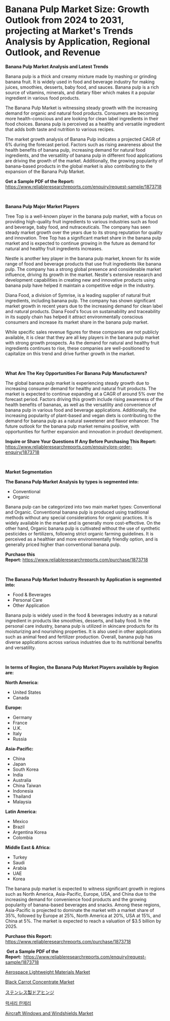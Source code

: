 <p><h1>Banana Pulp Market Size: Growth Outlook from 2024 to 2031, projecting at Market's Trends Analysis by Application, Regional Outlook, and Revenue</h1></p><p><strong>Banana Pulp Market Analysis and Latest Trends</strong></p>
<p><p>Banana pulp is a thick and creamy mixture made by mashing or grinding banana fruit. It is widely used in food and beverage industry for making juices, smoothies, desserts, baby food, and sauces. Banana pulp is a rich source of vitamins, minerals, and dietary fiber which makes it a popular ingredient in various food products.</p><p>The Banana Pulp Market is witnessing steady growth with the increasing demand for organic and natural food products. Consumers are becoming more health-conscious and are looking for clean label ingredients in their food choices. Banana pulp is perceived as a healthy and versatile ingredient that adds both taste and nutrition to various recipes.</p><p>The market growth analysis of Banana Pulp indicates a projected CAGR of 6% during the forecast period. Factors such as rising awareness about the health benefits of banana pulp, increasing demand for natural food ingredients, and the versatility of banana pulp in different food applications are driving the growth of the market. Additionally, the growing popularity of banana-based products in the global market is also contributing to the expansion of the Banana Pulp Market.</p></p>
<p><strong>Get a Sample PDF of the Report:&nbsp;</strong> <a href="https://www.reliableresearchreports.com/enquiry/request-sample/1873718">https://www.reliableresearchreports.com/enquiry/request-sample/1873718</a></p>
<p>&nbsp;</p>
<p><strong>Banana Pulp Major Market Players</strong></p>
<p><p>Tree Top is a well-known player in the banana pulp market, with a focus on providing high-quality fruit ingredients to various industries such as food and beverage, baby food, and nutraceuticals. The company has seen steady market growth over the years due to its strong reputation for quality and innovation. Tree Top has a significant market share in the banana pulp market and is expected to continue growing in the future as demand for natural and healthy fruit ingredients increases.</p><p>Nestle is another key player in the banana pulp market, known for its wide range of food and beverage products that use fruit ingredients like banana pulp. The company has a strong global presence and considerable market influence, driving its growth in the market. Nestle's extensive research and development capabilities in creating new and innovative products using banana pulp have helped it maintain a competitive edge in the industry.</p><p>Diana Food, a division of Symrise, is a leading supplier of natural fruit ingredients, including banana pulp. The company has shown significant market growth in recent years due to the increasing demand for clean label and natural products. Diana Food's focus on sustainability and traceability in its supply chain has helped it attract environmentally conscious consumers and increase its market share in the banana pulp market.</p><p>While specific sales revenue figures for these companies are not publicly available, it is clear that they are all key players in the banana pulp market with strong growth prospects. As the demand for natural and healthy fruit ingredients continues to rise, these companies are well-positioned to capitalize on this trend and drive further growth in the market.</p></p>
<p>&nbsp;</p>
<p><strong>What Are The Key Opportunities For Banana Pulp Manufacturers?</strong></p>
<p><p>The global banana pulp market is experiencing steady growth due to increasing consumer demand for healthy and natural fruit products. The market is expected to continue expanding at a CAGR of around 5% over the forecast period. Factors driving this growth include rising awareness of the health benefits of bananas, as well as the versatility and convenience of banana pulp in various food and beverage applications. Additionally, the increasing popularity of plant-based and vegan diets is contributing to the demand for banana pulp as a natural sweetener and flavor enhancer. The future outlook for the banana pulp market remains positive, with opportunities for further expansion and innovation in product development.</p></p>
<p><strong>Inquire or Share Your Questions If Any Before Purchasing This Report:</strong> <a href="https://www.reliableresearchreports.com/enquiry/pre-order-enquiry/1873718">https://www.reliableresearchreports.com/enquiry/pre-order-enquiry/1873718</a></p>
<p>&nbsp;</p>
<p><strong>Market Segmentation</strong></p>
<p><strong>The Banana Pulp Market Analysis by types is segmented into:</strong></p>
<p><ul><li>Conventional</li><li>Organic</li></ul></p>
<p><p>Banana pulp can be categorized into two main market types: Conventional and Organic. Conventional banana pulp is produced using traditional methods without any special considerations for organic practices. It is widely available in the market and is generally more cost-effective. On the other hand, Organic banana pulp is cultivated without the use of synthetic pesticides or fertilizers, following strict organic farming guidelines. It is perceived as a healthier and more environmentally friendly option, and is generally priced higher than conventional banana pulp.</p></p>
<p><strong>Purchase this Report:&nbsp;</strong><a href="https://www.reliableresearchreports.com/purchase/1873718">https://www.reliableresearchreports.com/purchase/1873718</a></p>
<p>&nbsp;</p>
<p><strong>The Banana Pulp Market Industry Research by Application is segmented into:</strong></p>
<p><ul><li>Food & Beverages</li><li>Personal Care</li><li>Other Application</li></ul></p>
<p><p>Banana pulp is widely used in the food & beverages industry as a natural ingredient in products like smoothies, desserts, and baby food. In the personal care industry, banana pulp is utilized in skincare products for its moisturizing and nourishing properties. It is also used in other applications such as animal feed and fertilizer production. Overall, banana pulp has diverse applications across various industries due to its nutritional benefits and versatility.</p></p>
<p>&nbsp;</p>
<p><strong>In terms of Region, the Banana Pulp Market Players available by Region are:</strong></p>
<p>
    <p> <strong> North America: </strong>
        <ul>
            <li>United States</li>
            <li>Canada</li>
        </ul>
        </p> 
    <p> <strong> Europe: </strong>
        <ul>
            <li>Germany</li>
            <li>France</li>
            <li>U.K.</li>
            <li>Italy</li>
            <li>Russia</li>
        </ul>
        </p> 
    <p> <strong> Asia-Pacific: </strong>
        <ul>
            <li>China</li>
            <li>Japan</li>
            <li>South Korea</li>
            <li>India</li>
            <li>Australia</li>
            <li>China Taiwan</li>
            <li>Indonesia</li>
            <li>Thailand</li>
            <li>Malaysia</li>
        </ul>
        </p> 
    <p> <strong> Latin America: </strong>
        <ul>
            <li>Mexico</li>
            <li>Brazil</li>
            <li>Argentina Korea</li>
            <li>Colombia</li>
        </ul>
        </p> 
    <p> <strong> Middle East & Africa: </strong>
        <ul>
            <li>Turkey</li>
            <li>Saudi</li>
            <li>Arabia</li>
            <li>UAE</li>
            <li>Korea</li>
        </ul>
    </p>
    </p>
<p><p>The banana pulp market is expected to witness significant growth in regions such as North America, Asia-Pacific, Europe, USA, and China due to the increasing demand for convenience food products and the growing popularity of banana-based beverages and snacks. Among these regions, Asia-Pacific is projected to dominate the market with a market share of 35%, followed by Europe at 25%, North America at 20%, USA at 15%, and China at 5%. The market is expected to reach a valuation of $3.5 billion by 2025.</p></p>
<p><strong>Purchase this Report: </strong><a href="https://www.reliableresearchreports.com/purchase/1873718">https://www.reliableresearchreports.com/purchase/1873718</a></p>
<p>&nbsp;<strong>Get a Sample PDF of the Report:&nbsp;&nbsp;</strong><a href="https://www.reliableresearchreports.com/enquiry/request-sample/1873718">https://www.reliableresearchreports.com/enquiry/request-sample/1873718</a></p>
<p><strong></strong></p>
<p><p><a href="https://issuu.com/reportprime-2/docs/aerospace-lightweight-materials-market-size-2030.p">Aerospace Lightweight Materials Market</a></p><p><a href="https://github.com/dimitrishawkinswaynenp91rgz/Market-Research-Report-List-2/blob/main/black-carrot-concentrate-market.md">Black Carrot Concentrate Market</a></p><p><a href="https://medium.com/@nicosmitham2023/%E3%82%B9%E3%83%86%E3%83%B3%E3%83%AC%E3%82%B9%E9%8B%BC%E3%81%AE%E3%83%89%E3%82%A2%E3%83%92%E3%83%B3%E3%82%B8%E5%B8%82%E5%A0%B4%E3%81%AE%E5%8B%95%E5%90%91%E3%81%A8%E5%B8%82%E5%A0%B4%E5%88%86%E6%9E%90%E3%81%AF-2024%E5%B9%B4%E3%81%8B%E3%82%892031%E5%B9%B4%E3%81%BE%E3%81%A7%E3%81%AE%E6%9C%9F%E9%96%93%E3%81%AB%E4%BA%88%E6%B8%AC%E3%81%95%E3%82%8C%E3%81%A6%E3%81%84%E3%81%BE%E3%81%99-1701815ce91a">ステンレス製ドアヒンジ</a></p><p><a href="https://github.com/PhilToryphy7876567/Market-Research-Report-List-1/blob/main/915217116214.md">럭셔리 란제리</a></p><p><a href="https://issuu.com/reportprime-2/docs/aircraft-windows-and-windshields-market-size-2030.">Aircraft Windows and Windshields Market</a></p></p>